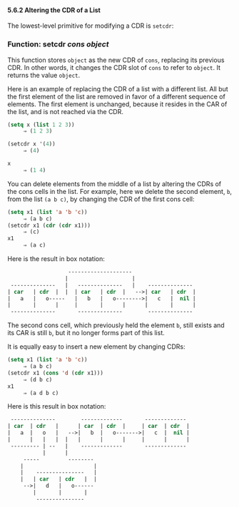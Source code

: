 

#### 5.6.2 Altering the CDR of a List

The lowest-level primitive for modifying a CDR is `setcdr`:

### Function: **setcdr** *cons object*

This function stores `object` as the new CDR of `cons`, replacing its previous CDR. In other words, it changes the CDR slot of `cons` to refer to `object`. It returns the value `object`.

Here is an example of replacing the CDR of a list with a different list. All but the first element of the list are removed in favor of a different sequence of elements. The first element is unchanged, because it resides in the CAR of the list, and is not reached via the CDR.

```lisp
(setq x (list 1 2 3))
     ⇒ (1 2 3)
```

```lisp
(setcdr x '(4))
     ⇒ (4)
```

```lisp
x
     ⇒ (1 4)
```

You can delete elements from the middle of a list by altering the CDRs of the cons cells in the list. For example, here we delete the second element, `b`, from the list `(a b c)`, by changing the CDR of the first cons cell:

```lisp
(setq x1 (list 'a 'b 'c))
     ⇒ (a b c)
(setcdr x1 (cdr (cdr x1)))
     ⇒ (c)
x1
     ⇒ (a c)
```

Here is the result in box notation:

```lisp
                   --------------------
                  |                    |
 --------------   |   --------------   |    --------------
| car   | cdr  |  |  | car   | cdr  |   -->| car   | cdr  |
|   a   |   o-----   |   b   |   o-------->|   c   |  nil |
|       |      |     |       |      |      |       |      |
 --------------       --------------        --------------
```

The second cons cell, which previously held the element `b`, still exists and its CAR is still `b`, but it no longer forms part of this list.

It is equally easy to insert a new element by changing CDRs:

```lisp
(setq x1 (list 'a 'b 'c))
     ⇒ (a b c)
(setcdr x1 (cons 'd (cdr x1)))
     ⇒ (d b c)
x1
     ⇒ (a d b c)
```

Here is this result in box notation:

```lisp
 --------------        -------------       -------------
| car  | cdr   |      | car  | cdr  |     | car  | cdr  |
|   a  |   o   |   -->|   b  |   o------->|   c  |  nil |
|      |   |   |  |   |      |      |     |      |      |
 --------- | --   |    -------------       -------------
           |      |
     -----         --------
    |                      |
    |    ---------------   |
    |   | car   | cdr   |  |
     -->|   d   |   o------
        |       |       |
         ---------------
```
